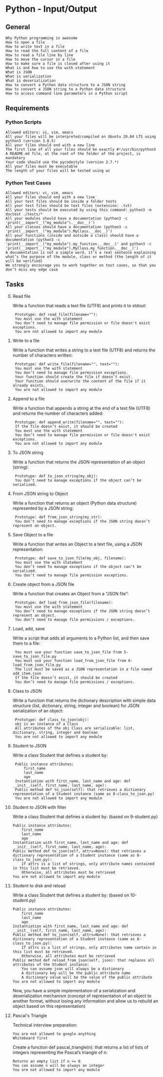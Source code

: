 # Python - Input/Output

## General

    Why Python programming is awesome
    How to open a file
    How to write text in a file
    How to read the full content of a file
    How to read a file line by line
    How to move the cursor in a file
    How to make sure a file is closed after using it
    What is and how to use the with statement
    What is JSON
    What is serialization
    What is deserialization
    How to convert a Python data structure to a JSON string
    How to convert a JSON string to a Python data structure
    How to access command line parameters in a Python script


## Requirements

### Python Scripts

    Allowed editors: vi, vim, emacs
    All your files will be interpreted/compiled on Ubuntu 20.04 LTS using python3 (version 3.8.5)
    All your files should end with a new line
    The first line of all your files should be exactly #!/usr/bin/python3
    A README.md file, at the root of the folder of the project, is mandatory
    Your code should use the pycodestyle (version 2.7.*)
    All your files must be executable
    The length of your files will be tested using wc

### Python Test Cases

    Allowed editors: vi, vim, emacs
    All your files should end with a new line
    All your test files should be inside a folder tests
    All your test files should be text files (extension: .txt)
    All your tests should be executed by using this command: python3 -m doctest ./tests/*
    All your modules should have a documentation (python3 -c 'print(__import__("my_module").__doc__)')
    All your classes should have a documentation (python3 -c 'print(__import__("my_module").MyClass.__doc__)')
    All your functions (inside and outside a class) should have a documentation (python3 -c 'print(__import__("my_module").my_function.__doc__)' and python3 -c 'print(__import__("my_module").MyClass.my_function.__doc__)')
    A documentation is not a simple word, it’s a real sentence explaining what’s the purpose of the module, class or method (the length of it will be verified)
    We strongly encourage you to work together on test cases, so that you don’t miss any edge case



## Tasks

0. Read file

    Write a function that reads a text file (UTF8) and prints it to stdout:

        Prototype: def read_file(filename=""):
        You must use the with statement
        You don’t need to manage file permission or file doesn't exist exceptions.
        You are not allowed to import any module

1. Write to a file

    Write a function that writes a string to a text file (UTF8) and returns the number of characters written:

        Prototype: def write_file(filename="", text=""):
        You must use the with statement
        You don’t need to manage file permission exceptions.
        Your function should create the file if doesn’t exist.
        Your function should overwrite the content of the file if it already exists.
        You are not allowed to import any module

2. Append to a file

    Write a function that appends a string at the end of a text file (UTF8) and returns the number of characters added:

        Prototype: def append_write(filename="", text=""):
        If the file doesn’t exist, it should be created
        You must use the with statement
        You don’t need to manage file permission or file doesn't exist exceptions.
        You are not allowed to import any module

3. To JSON string

    Write a function that returns the JSON representation of an object (string):

        Prototype: def to_json_string(my_obj):
        You don’t need to manage exceptions if the object can’t be serialized.

4. From JSON string to Object

    Write a function that returns an object (Python data structure) represented by a JSON string:

        Prototype: def from_json_string(my_str):
        You don’t need to manage exceptions if the JSON string doesn’t represent an object.

5. Save Object to a file

    Write a function that writes an Object to a text file, using a JSON representation:

        Prototype: def save_to_json_file(my_obj, filename):
        You must use the with statement
        You don’t need to manage exceptions if the object can’t be serialized.
        You don’t need to manage file permission exceptions.

6. Create object from a JSON file

    Write a function that creates an Object from a “JSON file”:

        Prototype: def load_from_json_file(filename):
        You must use the with statement
        You don’t need to manage exceptions if the JSON string doesn’t represent an object.
        You don’t need to manage file permissions / exceptions.

7. Load, add, save

    Write a script that adds all arguments to a Python list, and then save them to a file:

        You must use your function save_to_json_file from 5-save_to_json_file.py
        You must use your function load_from_json_file from 6-load_from_json_file.py
        The list must be saved as a JSON representation in a file named add_item.json
        If the file doesn’t exist, it should be created
        You don’t need to manage file permissions / exceptions.

8. Class to JSON

    Write a function that returns the dictionary description with simple data structure (list, dictionary, string, integer and boolean) for JSON serialization of an object:

        Prototype: def class_to_json(obj):
        obj is an instance of a Class
        All attributes of the obj Class are serializable: list, dictionary, string, integer and boolean
        You are not allowed to import any module

9. Student to JSON

    Write a class Student that defines a student by:

        Public instance attributes:
            first_name
            last_name
            age
        Instantiation with first_name, last_name and age: def __init__(self, first_name, last_name, age):
        Public method def to_json(self): that retrieves a dictionary representation of a Student instance (same as 8-class_to_json.py)
        You are not allowed to import any module

10. Student to JSON with filter

    Write a class Student that defines a student by: (based on 9-student.py)

        Public instance attributes:
            first_name
            last_name
            age
        Instantiation with first_name, last_name and age: def __init__(self, first_name, last_name, age):
        Public method def to_json(self, attrs=None): that retrieves a dictionary representation of a Student instance (same as 8-class_to_json.py):
            If attrs is a list of strings, only attribute names contained in this list must be retrieved.
            Otherwise, all attributes must be retrieved
        You are not allowed to import any module

11. Student to disk and reload

    Write a class Student that defines a student by: (based on 10-student.py)

        Public instance attributes:
            first_name
            last_name
            age
        Instantiation with first_name, last_name and age: def __init__(self, first_name, last_name, age):
        Public method def to_json(self, attrs=None): that retrieves a dictionary representation of a Student instance (same as 8-class_to_json.py):
            If attrs is a list of strings, only attributes name contain in this list must be retrieved.
            Otherwise, all attributes must be retrieved
        Public method def reload_from_json(self, json): that replaces all attributes of the Student instance:
            You can assume json will always be a dictionary
            A dictionary key will be the public attribute name
            A dictionary value will be the value of the public attribute
        You are not allowed to import any module
    Now, you have a simple implementation of a serialization and deserialization mechanism (concept of representation of an object to another format, without losing any information and allow us to rebuild an object based on this representation)

12. Pascal's Triangle

    Technical interview preparation:

        You are not allowed to google anything
        Whiteboard first
    Create a function def pascal_triangle(n): that returns a list of lists of integers representing the Pascal’s triangle of n:

        Returns an empty list if n <= 0
        You can assume n will be always an integer
        You are not allowed to import any module
